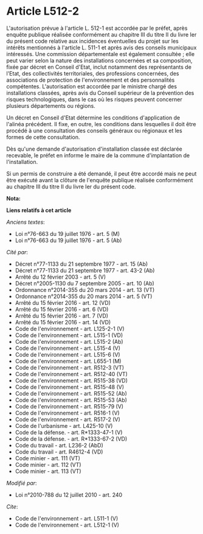 # Article L512-2

L'autorisation prévue à l'article L. 512-1 est accordée par le préfet, après enquête publique réalisée conformément au
chapitre III du titre II du livre Ier du présent code relative aux incidences éventuelles du projet sur les intérêts
mentionnés à l'article L. 511-1 et après avis des conseils municipaux intéressés. Une commission départementale est également
consultée ; elle peut varier selon la nature des installations concernées et sa composition, fixée par décret en Conseil
d'Etat, inclut notamment des représentants de l'Etat, des collectivités territoriales, des professions concernées, des
associations de protection de l'environnement et des personnalités compétentes. L'autorisation est accordée par le ministre
chargé des installations classées, après avis du Conseil supérieur de la prévention des risques technologiques, dans le cas
où les risques peuvent concerner plusieurs départements ou régions. 

Un décret en Conseil d'Etat détermine les conditions d'application de l'alinéa précédent. Il fixe, en outre, les conditions
dans lesquelles il doit être procédé à une consultation des conseils généraux ou régionaux et les formes de cette
consultation. 

Dès qu'une demande d'autorisation d'installation classée est déclarée recevable, le préfet en informe le maire de la commune
d'implantation de l'installation. 

Si un permis de construire a été demandé, il peut être accordé mais ne peut être exécuté avant la clôture de l'enquête
publique réalisée conformément au chapitre III du titre II du livre Ier du présent code.

**Nota:**



**Liens relatifs à cet article**

_Anciens textes_:

  - Loi n°76-663 du 19 juillet 1976 - art. 5 (M)
  - Loi n°76-663 du 19 juillet 1976 - art. 5 (Ab)

_Cité par_:

  - Décret n°77-1133 du 21 septembre 1977 - art. 15 (Ab)
  - Décret n°77-1133 du 21 septembre 1977 - art. 43-2 (Ab)
  - Arrêté du 12 février 2003 - art. 5 (V)
  - Décret n°2005-1130 du 7 septembre 2005 - art. 10 (Ab)
  - Ordonnance n°2014-355 du 20 mars 2014 - art. 13 (VT)
  - Ordonnance n°2014-355 du 20 mars 2014 - art. 5 (VT)
  - Arrêté du 15 février 2016 - art. 12 (VD)
  - Arrêté du 15 février 2016 - art. 6 (VD)
  - Arrêté du 15 février 2016 - art. 7 (VD)
  - Arrêté du 15 février 2016 - art. 14 (VD)
  - Code de l'environnement - art. L125-2-1 (V)
  - Code de l'environnement - art. L515-1 (VD)
  - Code de l'environnement - art. L515-2 (Ab)
  - Code de l'environnement - art. L515-4 (V)
  - Code de l'environnement - art. L515-6 (V)
  - Code de l'environnement - art. L655-1 (M)
  - Code de l'environnement - art. R512-3 (VT)
  - Code de l'environnement - art. R512-40 (VT)
  - Code de l'environnement - art. R515-38 (VD)
  - Code de l'environnement - art. R515-48 (V)
  - Code de l'environnement - art. R515-52 (Ab)
  - Code de l'environnement - art. R515-53 (Ab)
  - Code de l'environnement - art. R515-79 (V)
  - Code de l'environnement - art. R516-1 (V)
  - Code de l'environnement - art. R517-2 (V)
  - Code de l'urbanisme - art. L425-10 (V)
  - Code de la défense. - art. R*1333-47-1 (V)
  - Code de la défense. - art. R*1333-67-2 (VD)
  - Code du travail - art. L236-2 (AbD)
  - Code du travail - art. R4612-4 (VD)
  - Code minier - art. 111 (VT)
  - Code minier - art. 112 (VT)
  - Code minier - art. 113 (VT)

_Modifié par_:

  - Loi n°2010-788 du 12 juillet 2010 - art. 240

_Cite_:

  - Code de l'environnement - art. L511-1 (V)
  - Code de l'environnement - art. L512-1 (V)

